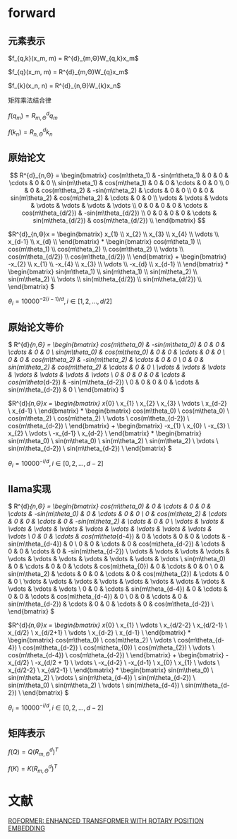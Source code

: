 # forward
## 元素表示
<p>
$f_{q,k}(x_m, m) = R^{d}_{m,Θ}W_{q,k}x_m$
</p>

<p>
$f_{q}(x_m, m) = R^{d}_{m,Θ}W_{q}x_m$
</p>

<p>
$f_{k}(x_n, n) = R^{d}_{n,Θ}W_{k}x_n$
</p>

矩阵乘法结合律

$f(q_m) = R^{d}_{m,Θ}q_m$

$f(k_n) = R^{d}_{n,Θ}k_n$

## 原始论文
$$
R^{d}_{n,Θ} = \begin{bmatrix}
cos(m\theta_1) & -sin(m\theta_1) & 0 & 0 & \cdots & 0 & 0 \\
sin(m\theta_1) & cos(m\theta_1) & 0 & 0 & \cdots & 0 & 0 \\
0 & 0 & cos(m\theta_2) & -sin(m\theta_2) & \cdots & 0 & 0 \\
0 & 0 & sin(m\theta_2) & cos(m\theta_2) & \cdots & 0 & 0 \\
\vdots & \vdots & \vdots & \vdots & \vdots & \vdots & \vdots \\
0 & 0 & 0 & 0 & \cdots & cos(m\theta_{d/2}) & -sin(m\theta_{d/2}) \\
0 & 0 & 0 & 0 & \cdots & sin(m\theta_{d/2}) & cos(m\theta_{d/2}) \\
\end{bmatrix}
$$

<p>
$R^{d}_{n,Θ}x =  \begin{bmatrix}
x_{1} \\
x_{2} \\
x_{3} \\
x_{4} \\
\vdots \\
x_{d-1} \\
x_{d} \\
\end{bmatrix} * \begin{bmatrix}
cos(m\theta_1) \\
cos(m\theta_1) \\
cos(m\theta_2) \\
cos(m\theta_2) \\
\vdots \\
cos(m\theta_{d/2}) \\
cos(m\theta_{d/2}) \\
\end{bmatrix} + \begin{bmatrix}
-x_{2} \\
x_{1} \\
-x_{4} \\
x_{3} \\
\vdots \\
-x_{d} \\
x_{d-1} \\
\end{bmatrix} * \begin{bmatrix}
sin(m\theta_1) \\
sin(m\theta_1) \\
sin(m\theta_2) \\
sin(m\theta_2) \\
\vdots \\
sin(m\theta_{d/2}) \\
sin(m\theta_{d/2}) \\
\end{bmatrix}
$
</p>

$θ_i = 10000^{−2(i−1)/d}, i \in [1, 2, ..., d/2]$

## 原始论文等价
$
R^{d}_{n,Θ} = \begin{bmatrix}
cos(m\theta_0) & -sin(m\theta_0) & 0 & 0 & \cdots & 0 & 0 \\
sin(m\theta_0) & cos(m\theta_0) & 0 & 0 & \cdots & 0 & 0 \\
0 & 0 & cos(m\theta_2) & -sin(m\theta_2) & \cdots & 0 & 0 \\
0 & 0 & sin(m\theta_2) & cos(m\theta_2) & \cdots & 0 & 0 \\
\vdots & \vdots & \vdots & \vdots & \vdots & \vdots & \vdots \\
0 & 0 & 0 & 0 & \cdots & cos(m\theta_{d-2}) & -sin(m\theta_{d-2}) \\
0 & 0 & 0 & 0 & \cdots & sin(m\theta_{d-2}) & 0 \\
\end{bmatrix}
$

$R^{d}_{n,Θ}x =  \begin{bmatrix}
x_{0} \\
x_{1} \\
x_{2} \\
x_{3} \\
\vdots \\
x_{d-2} \\
x_{d-1} \\
\end{bmatrix} * \begin{bmatrix}
cos(m\theta_0) \\
cos(m\theta_0) \\
cos(m\theta_2) \\
cos(m\theta_2) \\
\vdots \\
cos(m\theta_{d-2}) \\
cos(m\theta_{d-2}) \\
\end{bmatrix} + \begin{bmatrix}
-x_{1} \\
x_{0} \\
-x_{3} \\
x_{2} \\
\vdots \\
-x_{d-1} \\
x_{d-2} \\
\end{bmatrix} * \begin{bmatrix}
sin(m\theta_0) \\
sin(m\theta_0) \\
sin(m\theta_2) \\
sin(m\theta_2) \\
\vdots \\
sin(m\theta_{d-2}) \\
sin(m\theta_{d-2}) \\
\end{bmatrix}
$

$θ_i = 10000^{−i/d}, i \in [0, 2, ..., d-2]$

## llama实现

$
R^{d}_{n,Θ} = \begin{bmatrix}
cos(m\theta_0) & 0 & \cdots & 0 & 0  & \cdots & -sin(m\theta_0) & 0 & \cdots & 0 & 0  \\
0 & cos(m\theta_2) & \cdots & 0 & 0  & \cdots & 0 & -sin(m\theta_2) & \cdots & 0 & 0 \\
\vdots & \vdots & \vdots & \vdots & \vdots & \vdots & \vdots & \vdots & \vdots & \vdots & \vdots \\
0 & 0 & \cdots & cos(m\theta_{d-4}) & 0  & \cdots & 0 & 0 & \cdots & -sin(m\theta_{d-4}) & 0 \\
0 & 0 & \cdots & 0 & cos(m\theta_{d-2})  & \cdots & 0 & 0 & \cdots & 0 & -sin(m\theta_{d-2}) \\
\vdots & \vdots & \vdots & \vdots & \vdots & \vdots & \vdots & \vdots & \vdots & \vdots & \vdots \\
sin(m\theta_0) & 0 & \cdots & 0 & 0 & \cdots & cos(m\theta_{0}) & 0 & \cdots & 0 & 0 \\
0 & sin(m\theta_2) & \cdots & 0 & 0 & \cdots & 0 & cos(m\theta_{2}) & \cdots & 0 & 0 \\
\vdots & \vdots & \vdots & \vdots & \vdots & \vdots & \vdots & \vdots & \vdots & \vdots & \vdots \\
0 & 0 & \cdots & sin(m\theta_{d-4}) & 0 & \cdots & 0 & 0 & \cdots & cos(m\theta_{d-4}) & 0 \\
0 & 0 & \cdots & 0 & sin(m\theta_{d-2}) & \cdots & 0 & 0 & \cdots & 0 & cos(m\theta_{d-2}) \\
\end{bmatrix}
$

$R^{d}_{n,Θ}x =  \begin{bmatrix}
x_{0} \\
x_{1} \\
\vdots \\
x_{d/2-2} \\
x_{d/2-1} \\
x_{d/2} \\
x_{d/2+1} \\
\vdots \\
x_{d-2} \\
x_{d-1} \\
\end{bmatrix} * \begin{bmatrix}
cos(m\theta_0) \\
cos(m\theta_2) \\
\vdots \\
cos(m\theta_{d-4}) \\
cos(m\theta_{d-2}) \\
cos(m\theta_{0}) \\
cos(m\theta_{2}) \\
\vdots \\
cos(m\theta_{d-4}) \\
cos(m\theta_{d-2}) \\
\end{bmatrix} + \begin{bmatrix}
-x_{d/2} \\
-x_{d/2 + 1} \\
\vdots \\
-x_{d-2} \\
-x_{d-1} \\
x_{0} \\
x_{1} \\
\vdots \\
x_{d/2-2} \\
x_{d/2-1} \\
\end{bmatrix} * \begin{bmatrix}
sin(m\theta_0) \\
sin(m\theta_2) \\
\vdots \\
sin(m\theta_{d-4}) \\
sin(m\theta_{d-2}) \\
sin(m\theta_0) \\
sin(m\theta_2) \\
\vdots \\
sin(m\theta_{d-4}) \\
sin(m\theta_{d-2}) \\
\end{bmatrix}
$

$θ_i = 10000^{−i/d}, i \in [0, 2, ..., d-2]$

## 矩阵表示

$f(Q) = Q(R^{d}_{m,Θ})^T$

$f(K) = K(R^{d}_{m,Θ})^T$

# 文献
[ROFORMER: ENHANCED TRANSFORMER WITH ROTARY
POSITION EMBEDDING](https://arxiv.org/pdf/2104.09864)